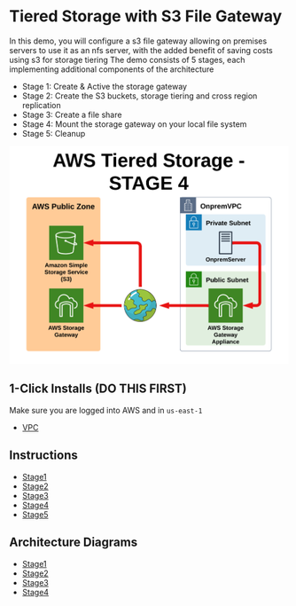 # Tiered Storage with S3 File Gateway

In this demo, you will configure a s3 file gateway allowing on premises servers to use it as an nfs server, with the added benefit of saving costs using s3 for storage tiering
The demo consists of 5 stages, each implementing additional components of the architecture
- Stage 1: Create & Active the storage gateway
- Stage 2: Create the S3 buckets, storage tiering and cross region replication
- Stage 3: Create a file share
- Stage 4: Mount the storage gateway on your local file system
- Stage 5: Cleanup

![Architecture](https://github.com/fldbock/aws-tiered-storage/blob/main/02_LABINSTRUCTIONS/STAGE4.png)

## 1-Click Installs (DO THIS FIRST)

Make sure you are logged into AWS and in `us-east-1`

- [VPC](https://us-east-1.console.aws.amazon.com/cloudformation/home?region=us-east-1#/stacks/create/review?templateURL=https://s3.us-east-1.amazonaws.com/flortechconsultancy-cloudformation-templates/aws-tiered-storage/aws-tiered-storage-base-template.yaml&stackName=AWSTieredStorageStack)

## Instructions

- [Stage1](https://github.com/fldbock/aws-tiered-storage/blob/main/02_LABINSTRUCTIONS/STAGE1.md)
- [Stage2](https://github.com/fldbock/aws-tiered-storage/blob/main/02_LABINSTRUCTIONS/STAGE2.md)
- [Stage3](https://github.com/fldbock/aws-tiered-storage/blob/main/02_LABINSTRUCTIONS/STAGE3.md)
- [Stage4](https://github.com/fldbock/aws-tiered-storage/blob/main/02_LABINSTRUCTIONS/STAGE4.md)
- [Stage5](https://github.com/fldbock/aws-tiered-storage/blob/main/02_LABINSTRUCTIONS/STAGE5.md)

## Architecture Diagrams

- [Stage1](https://github.com/fldbock/aws-tiered-storage/blob/main/02_LABINSTRUCTIONS/STAGE1.png)
- [Stage2](https://github.com/fldbock/aws-tiered-storage/blob/main/02_LABINSTRUCTIONS/STAGE2.png)
- [Stage3](https://github.com/fldbock/aws-tiered-storage/blob/main/02_LABINSTRUCTIONS/STAGE3.png)
- [Stage4](https://github.com/fldbock/aws-tiered-storage/blob/main/02_LABINSTRUCTIONS/STAGE4.png)



